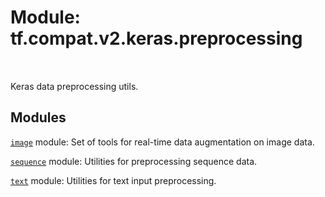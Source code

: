 <div itemscope itemtype="http://developers.google.com/ReferenceObject">
<meta itemprop="name" content="tf.compat.v2.keras.preprocessing" />
<meta itemprop="path" content="Stable" />
</div>

# Module: tf.compat.v2.keras.preprocessing


<table class="tfo-notebook-buttons tfo-api" align="left">
</table>



Keras data preprocessing utils.



## Modules

[`image`](../../../../tf/compat/v2/keras/preprocessing/image.md) module: Set of tools for real-time data augmentation on image data.

[`sequence`](../../../../tf/compat/v2/keras/preprocessing/sequence.md) module: Utilities for preprocessing sequence data.

[`text`](../../../../tf/compat/v2/keras/preprocessing/text.md) module: Utilities for text input preprocessing.

